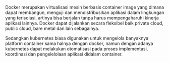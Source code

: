 Docker merupakan virtualisasi mesin berbasis container image yang dimana dapat membangun, menguji dan mendistribusikan aplikasi dalam lingkungan yang terisolasi, artinya bisa berjalan tanpa harus mempengaharuhi kinerja aplikasi lainnya. Docker dapat dijalankan secara fleksibel baik private cloud, public cloud, bare metal dan lain sebagainya.

Sedangkan kubernetes biasa digunakan untuk mengelola banyaknya platform container sama halnya dengan docker, namun dengan adanya kubernetes dapat melakukan otomatisasi pada proses implementasi, koordinasi dan pengelelolaan aplikasi didalam container. 
